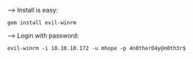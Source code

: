 --> Install is easy:

```
gem install evil-winrm
```

--> Login with password:

```
evil-winrm -i 10.10.10.172 -u mhope -p 4n0therD4y@n0th3r$
```